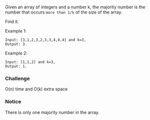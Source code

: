 Given an array of integers and a number k, the majority number is the number that occurs `more than 1/k` of the size of the array.

Find it.

Example 1:
```
Input: [3,1,2,3,2,3,3,4,4,4] and k=3, 
Output: 3.
```
Example 2:
```
Input: [1,1,2] and k=3, 
Output: 1.
```
### Challenge
O(n) time and O(k) extra space

### Notice
There is only one majority number in the array.